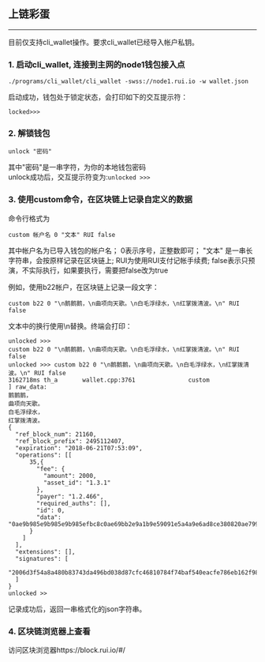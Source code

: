 ## 上链彩蛋
--------------------

目前仅支持cli_wallet操作。要求cli_wallet已经导入帐户私钥。

### 1. 启动cli_wallet, 连接到主网的node1钱包接入点

```
./programs/cli_wallet/cli_wallet -swss://node1.rui.io -w wallet.json
```

启动成功，钱包处于锁定状态，会打印如下的交互提示符：

```
locked>>>
```

### 2. 解锁钱包

```
unlock "密码"
```

其中"密码"是一串字符，为你的本地钱包密码  
unlock成功后，交互提示符变为:`unlocked >>>`

### 3. 使用custom命令，在区块链上记录自定义的数据

命令行格式为

`custom 帐户名 0 "文本" RUI false`

其中帐户名为已导入钱包的帐户名； 0表示序号，正整数即可； "文本" 是一串长字符串，会按原样记录在区块链上; RUI为使用RUI支付记帐手续费; false表示只预演，不实际执行，如果要执行，需要把false改为true

例如，使用b22帐户，在区块链上记录一段文字：

```
custom b22 0 "\n鹅鹅鹅，\n曲项向天歌。\n白毛浮绿水，\n红掌拨清波。\n" RUI false
```

文本中的换行使用\n替换。终端会打印：

```
unlocked >>> 
custom b22 0 "\n鹅鹅鹅，\n曲项向天歌。\n白毛浮绿水，\n红掌拨清波。\n" RUI false
unlocked >>> custom b22 0 "\n鹅鹅鹅，\n曲项向天歌。\n白毛浮绿水，\n红掌拨清波。\n" RUI false
3162718ms th_a       wallet.cpp:3761               custom               ] raw_data: 
鹅鹅鹅，
曲项向天歌。
白毛浮绿水，
红掌拨清波。
{
  "ref_block_num": 21160,
  "ref_block_prefix": 2495112407,
  "expiration": "2018-06-21T07:53:09",
  "operations": [[
      35,{
        "fee": {
          "amount": 2000,
          "asset_id": "1.3.1"
        },
        "payer": "1.2.466",
        "required_auths": [],
        "id": 0,
        "data": "0ae9b985e9b985e9b985efbc8c0ae69bb2e9a1b9e59091e5a4a9e6ad8ce380820ae799bde6af9be6b5aee7bbbfe6b0b4efbc8c0ae7baa2e68e8ce68ba8e6b885e6b3a2e380820a"
      }
    ]
  ],
  "extensions": [],
  "signatures": [
    "2006d3f54a8a480b83743da496bd038d87cfc46810784f74baf540eacfe786eb162f98993401eb39a349c30bd186ba5100fec65085769ed02dc1457edd2f2da477"
  ]
}
unlocked >>
```

记录成功后，返回一串格式化的json字符串。

### 4. 区块链浏览器上查看

访问区块浏览器https://block.rui.io/\#/

